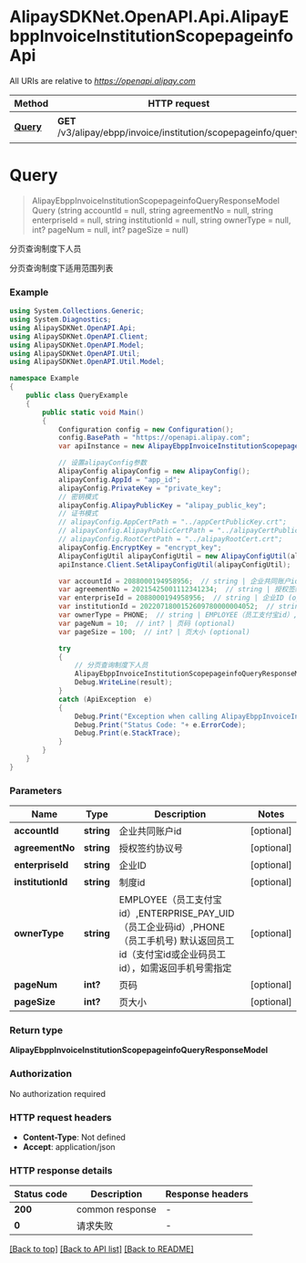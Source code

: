 # AlipaySDKNet.OpenAPI.Api.AlipayEbppInvoiceInstitutionScopepageinfoApi

All URIs are relative to *https://openapi.alipay.com*

Method | HTTP request | Description
------------- | ------------- | -------------
[**Query**](AlipayEbppInvoiceInstitutionScopepageinfoApi.md#query) | **GET** /v3/alipay/ebpp/invoice/institution/scopepageinfo/query | 分页查询制度下人员


<a name="query"></a>
# **Query**
> AlipayEbppInvoiceInstitutionScopepageinfoQueryResponseModel Query (string accountId = null, string agreementNo = null, string enterpriseId = null, string institutionId = null, string ownerType = null, int? pageNum = null, int? pageSize = null)

分页查询制度下人员

分页查询制度下适用范围列表

### Example
```csharp
using System.Collections.Generic;
using System.Diagnostics;
using AlipaySDKNet.OpenAPI.Api;
using AlipaySDKNet.OpenAPI.Client;
using AlipaySDKNet.OpenAPI.Model;
using AlipaySDKNet.OpenAPI.Util;
using AlipaySDKNet.OpenAPI.Util.Model;

namespace Example
{
    public class QueryExample
    {
        public static void Main()
        {
            Configuration config = new Configuration();
            config.BasePath = "https://openapi.alipay.com";
            var apiInstance = new AlipayEbppInvoiceInstitutionScopepageinfoApi(config);

            // 设置alipayConfig参数
            AlipayConfig alipayConfig = new AlipayConfig();
            alipayConfig.AppId = "app_id";
            alipayConfig.PrivateKey = "private_key";
            // 密钥模式
            alipayConfig.AlipayPublicKey = "alipay_public_key";
            // 证书模式
            // alipayConfig.AppCertPath = "../appCertPublicKey.crt";
            // alipayConfig.AlipayPublicCertPath = "../alipayCertPublicKey_RSA2.crt";
            // alipayConfig.RootCertPath = "../alipayRootCert.crt";
            alipayConfig.EncryptKey = "encrypt_key";
            AlipayConfigUtil alipayConfigUtil = new AlipayConfigUtil(alipayConfig);
            apiInstance.Client.SetAlipayConfigUtil(alipayConfigUtil);

            var accountId = 2088000194958956;  // string | 企业共同账户id (optional) 
            var agreementNo = 20215425001112341234;  // string | 授权签约协议号 (optional) 
            var enterpriseId = 2088000194958956;  // string | 企业ID (optional) 
            var institutionId = 2022071800152609780000004052;  // string | 制度id (optional) 
            var ownerType = PHONE;  // string | EMPLOYEE（员工支付宝id）,ENTERPRISE_PAY_UID（员工企业码id）,PHONE（员工手机号) 默认返回员工id（支付宝id或企业码员工id），如需返回手机号需指定 (optional) 
            var pageNum = 10;  // int? | 页码 (optional) 
            var pageSize = 100;  // int? | 页大小 (optional) 

            try
            {
                // 分页查询制度下人员
                AlipayEbppInvoiceInstitutionScopepageinfoQueryResponseModel result = apiInstance.Query(accountId, agreementNo, enterpriseId, institutionId, ownerType, pageNum, pageSize);
                Debug.WriteLine(result);
            }
            catch (ApiException  e)
            {
                Debug.Print("Exception when calling AlipayEbppInvoiceInstitutionScopepageinfoApi.Query: " + e.Message );
                Debug.Print("Status Code: "+ e.ErrorCode);
                Debug.Print(e.StackTrace);
            }
        }
    }
}
```

### Parameters

Name | Type | Description  | Notes
------------- | ------------- | ------------- | -------------
 **accountId** | **string**| 企业共同账户id | [optional] 
 **agreementNo** | **string**| 授权签约协议号 | [optional] 
 **enterpriseId** | **string**| 企业ID | [optional] 
 **institutionId** | **string**| 制度id | [optional] 
 **ownerType** | **string**| EMPLOYEE（员工支付宝id）,ENTERPRISE_PAY_UID（员工企业码id）,PHONE（员工手机号) 默认返回员工id（支付宝id或企业码员工id），如需返回手机号需指定 | [optional] 
 **pageNum** | **int?**| 页码 | [optional] 
 **pageSize** | **int?**| 页大小 | [optional] 

### Return type

**AlipayEbppInvoiceInstitutionScopepageinfoQueryResponseModel**

### Authorization

No authorization required

### HTTP request headers

 - **Content-Type**: Not defined
 - **Accept**: application/json


### HTTP response details
| Status code | Description | Response headers |
|-------------|-------------|------------------|
| **200** | common response |  -  |
| **0** | 请求失败 |  -  |

[[Back to top]](#) [[Back to API list]](../README.md#documentation-for-api-endpoints) [[Back to README]](../README.md)

